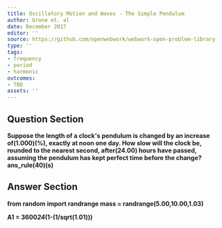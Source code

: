 ```yaml
---
title: Oscillatory Motion and Waves - The Simple Pendulum
author: Urone et. al
date: December 2017
editor: ''
source: https://github.com/openwebwork/webwork-open-problem-library
type: ''
tags:
- frequency
- period
- harmonic
outcomes:
- TBD
assets: ''
---
```


## Question Section 

<b>
Suppose the length of a clock's pendulum is changed by an increase of(1.000)(%), exactly at noon one day. How slow will the clock be, rounded to the nearest second, after(24.00) hours have passed, assuming the pendulum has kept perfect time before the change? 
ans_rule(40)(s)



## Answer Section

from random import randrange
mass = randrange(5.00,10.00,1.03) 


A1 = 3600*24*(1-(1/sqrt(1.01)))